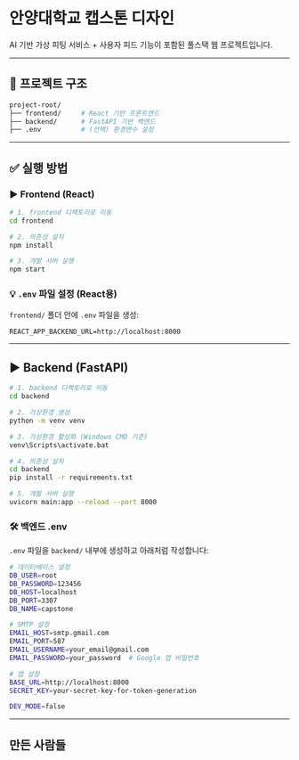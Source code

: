 # 안양대학교 캡스톤 디자인
AI 기반 가상 피팅 서비스 + 사용자 피드 기능이 포함된 풀스택 웹 프로젝트입니다.

***

## 📁 프로젝트 구조
```bash
project-root/
├── frontend/     # React 기반 프론트엔드
├── backend/      # FastAPI 기반 백엔드
├── .env          # (선택) 환경변수 설정
```

***

## ✅ 실행 방법
### ▶️ Frontend (React)
```bash
# 1. frontend 디렉토리로 이동
cd frontend

# 2. 의존성 설치
npm install

# 3. 개발 서버 실행
npm start
```

### 💡 ``.env`` 파일 설정 (React용)
``frontend/`` 폴더 안에 ``.env`` 파일을 생성:
```env
REACT_APP_BACKEND_URL=http://localhost:8000
```

***

## ▶️ Backend (FastAPI)
```bash
# 1. backend 디렉토리로 이동
cd backend

# 2. 가상환경 생성
python -m venv venv

# 3. 가상환경 활성화 (Windows CMD 기준)
venv\Scripts\activate.bat

# 4. 의존성 설치
cd backend
pip install -r requirements.txt

# 5. 개발 서버 실행
uvicorn main:app --reload --port 8000
```

### 🛠 백엔드 .env
``.env`` 파일을 ``backend/`` 내부에 생성하고 아래처럼 작성합니다:
```bash
# 데이터베이스 설정
DB_USER=root
DB_PASSWORD=123456
DB_HOST=localhost
DB_PORT=3307
DB_NAME=capstone

# SMTP 설정
EMAIL_HOST=smtp.gmail.com
EMAIL_PORT=587
EMAIL_USERNAME=your_email@gmail.com
EMAIL_PASSWORD=your_password  # Google 앱 비밀번호

# 앱 설정
BASE_URL=http://localhost:8000
SECRET_KEY=your-secret-key-for-token-generation

DEV_MODE=false
```

***

## 만든 사람들